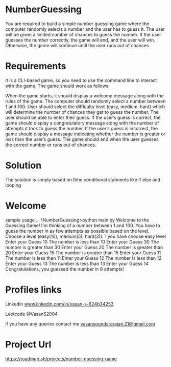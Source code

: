 # NumberGuessing
You are required to build a simple number guessing game where the computer randomly selects a number and the user has to guess it. The user will be given a limited number of chances to guess the number. If the user guesses the number correctly, the game will end, and the user will win. Otherwise, the game will continue until the user runs out of chances.

# Requirements
It is a CLI-based game, so you need to use the command line to interact with the game. The game should work as follows:

When the game starts, it should display a welcome message along with the rules of the game.
The computer should randomly select a number between 1 and 100.
User should select the difficulty level (easy, medium, hard) which will determine the number of chances they get to guess the number.
The user should be able to enter their guess.
If the user’s guess is correct, the game should display a congratulatory message along with the number of attempts it took to guess the number.
If the user’s guess is incorrect, the game should display a message indicating whether the number is greater or less than the user’s guess.
The game should end when the user guesses the correct number or runs out of chances.
# Solution
The solution is simply based on thhe conditional statments like if else and looping
# Welcome
sample usage
... \NumberGuessing>python main.py
Welcome to the Guessing Game!
I'm thinking of a number between 1 and 100.
You have to guess the number in as few attempts as possible based on the level.
Choose a level (easy(10), medium(5), hard(3)): 1
you have choose easy level
Enter your Guess 10
The number is less than  10
Enter your Guess 30
The number is greater than  30
Enter your Guess 20
The number is greater than  20
Enter your Guess 15
The number is greater than  15
Enter your Guess 11
The number is less than  11
Enter your Guess 12
The number is less than  12
Enter your Guess 13
The number is less than  13
Enter your Guess 14
Congratulations, you guessed the number in 8 attempts!

# Profiles links
Linkedin www.linkedin.com/in/vasan-s-624b34253

Leetcode @VasanS2004

if you have any queries contact me vasansoundararajan.21@gmail.com

# Project Url
https://roadmap.sh/projects/number-guessing-game
